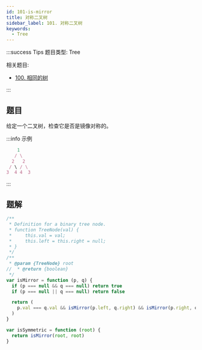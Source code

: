 ```yaml
---
id: 101-is-mirror
title: 对称二叉树
sidebar_label: 101. 对称二叉树
keywords:
  - Tree
---
```


:::success Tips
题目类型: Tree

相关题目:

- [100. 相同的树](/leetcode/easy/100-is-same-tree)

:::

## 题目

给定一个二叉树，检查它是否是镜像对称的。

:::info 示例

```ts
    1
   / \
  2   2
 / \ / \
3  4 4  3
```

:::

## 题解

```ts
/**
 * Definition for a binary tree node.
 * function TreeNode(val) {
 *     this.val = val;
 *     this.left = this.right = null;
 * }
 */
/**
 * @param {TreeNode} root
//  * @return {boolean}
 */
var isMirror = function (p, q) {
  if (p === null && q === null) return true
  if (p === null || q === null) return false

  return (
    p.val === q.val && isMirror(p.left, q.right) && isMirror(p.right, q.left)
  )
}

var isSymmetric = function (root) {
  return isMirror(root, root)
}
```
